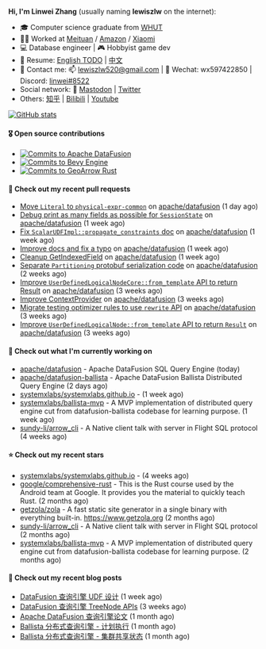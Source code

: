 **Hi, I'm Linwei Zhang** (usually naming **lewiszlw** on the internet):
- 🎓 Computer science graduate from [WHUT](https://en.wikipedia.org/wiki/Wuhan_University_of_Technology)
- 👨‍💻 Worked at [Meituan](https://about.meituan.com/home) / [Amazon](https://www.amazon.com/) / [Xiaomi](https://www.mi.com/)
- 💻 Database engineer | 🎮 Hobbyist game dev
- 📄 Resume: [English TODO](https://github.com/lewiszlw/lewiszlw/blob/main/Resume_EN.md) | [中文](https://github.com/lewiszlw/lewiszlw/blob/main/Resume_CN.md)
- 📱 Contact me: 📫 [lewiszlw520@gmail.com](mailto:lewiszlw520@gmail.com) | 💬 Wechat: wx597422850 | Discord: [linwei#8522](http://discordapp.com/users/891664307035713576)
- Social network: 🦣 [Mastodon](https://mastodon.world/@lewiszlw) | [Twitter](https://twitter.com/lewiszlw)
- Others: [知乎](https://www.zhihu.com/people/tian-qian-zhu-wu-ya) | [Bilibili](https://space.bilibili.com/43876861) | [Youtube](https://www.youtube.com/channel/UCnvri1tqAjxsp9nGQ63zUNw)

[![GitHub stats](https://github-readme-stats.vercel.app/api?username=lewiszlw&count_private=true&show_icons=true&theme=solarized-dark&include_all_commits=true)](https://github.com/anuraghazra/github-readme-stats)

#### 🎖️ Open source contributions
- [![Commits to Apache DataFusion](https://img.shields.io/github/commit-activity/t/apache/datafusion?authorFilter=lewiszlw&style=social&label=Apache%20DataFusion)](https://github.com/apache/datafusion/commits?author=lewiszlw)
- [![Commits to Bevy Engine](https://img.shields.io/github/commit-activity/t/bevyengine/bevy?authorFilter=lewiszlw&style=social&label=Bevy%20Engine)](https://github.com/bevyengine/bevy/commits?author=lewiszlw)
- [![Commits to GeoArrow Rust](https://img.shields.io/github/commit-activity/t/geoarrow/geoarrow-rs?authorFilter=lewiszlw&style=social&label=GeoArrow%20Rust)](https://github.com/geoarrow/geoarrow-rs/commits?author=lewiszlw)

#### 🔨 Check out my recent pull requests

- [Move `Literal` to `physical-expr-common`](https://github.com/apache/datafusion/pull/10910) on [apache/datafusion](https://github.com/apache/datafusion) (1 day ago)
- [Debug print as many fields as possible for `SessionState`](https://github.com/apache/datafusion/pull/10818) on [apache/datafusion](https://github.com/apache/datafusion) (1 week ago)
- [Fix `ScalarUDFImpl::propagate_constraints` doc](https://github.com/apache/datafusion/pull/10810) on [apache/datafusion](https://github.com/apache/datafusion) (1 week ago)
- [Improve docs and fix a typo](https://github.com/apache/datafusion/pull/10798) on [apache/datafusion](https://github.com/apache/datafusion) (1 week ago)
- [Cleanup GetIndexedField](https://github.com/apache/datafusion/pull/10769) on [apache/datafusion](https://github.com/apache/datafusion) (1 week ago)
- [Separate `Partitioning` protobuf serialization code](https://github.com/apache/datafusion/pull/10708) on [apache/datafusion](https://github.com/apache/datafusion) (2 weeks ago)
- [Improve `UserDefinedLogicalNodeCore::from_template` API to return Result](https://github.com/apache/datafusion/pull/10597) on [apache/datafusion](https://github.com/apache/datafusion) (3 weeks ago)
- [Improve ContextProvider](https://github.com/apache/datafusion/pull/10577) on [apache/datafusion](https://github.com/apache/datafusion) (3 weeks ago)
- [Migrate testing optimizer rules to use `rewrite` API](https://github.com/apache/datafusion/pull/10576) on [apache/datafusion](https://github.com/apache/datafusion) (3 weeks ago)
- [Improve `UserDefinedLogicalNode::from_template` API to return `Result`](https://github.com/apache/datafusion/pull/10575) on [apache/datafusion](https://github.com/apache/datafusion) (3 weeks ago)

#### 👷 Check out what I'm currently working on

- [apache/datafusion](https://github.com/apache/datafusion) - Apache DataFusion SQL Query Engine (today)
- [apache/datafusion-ballista](https://github.com/apache/datafusion-ballista) - Apache DataFusion Ballista Distributed Query Engine (2 days ago)
- [systemxlabs/systemxlabs.github.io](https://github.com/systemxlabs/systemxlabs.github.io) -  (1 week ago)
- [systemxlabs/ballista-mvp](https://github.com/systemxlabs/ballista-mvp) - A MVP implementation of distributed query engine cut from datafusion-ballista codebase for learning purpose.  (1 week ago)
- [sundy-li/arrow_cli](https://github.com/sundy-li/arrow_cli) - A Native client talk with server in Flight SQL protocol (4 weeks ago)

#### ⭐ Check out my recent stars

- [systemxlabs/systemxlabs.github.io](https://github.com/systemxlabs/systemxlabs.github.io) -  (4 weeks ago)
- [google/comprehensive-rust](https://github.com/google/comprehensive-rust) - This is the Rust course used by the Android team at Google. It provides you the material to quickly teach Rust. (2 months ago)
- [getzola/zola](https://github.com/getzola/zola) - A fast static site generator in a single binary with everything built-in. https://www.getzola.org (2 months ago)
- [sundy-li/arrow_cli](https://github.com/sundy-li/arrow_cli) - A Native client talk with server in Flight SQL protocol (2 months ago)
- [systemxlabs/ballista-mvp](https://github.com/systemxlabs/ballista-mvp) - A MVP implementation of distributed query engine cut from datafusion-ballista codebase for learning purpose.  (2 months ago)

#### 📜 Check out my recent blog posts

- [DataFusion 查询引擎 UDF 设计](https://systemxlabs.github.io/blog/datafusion-udf/) (1 week ago)
- [DataFusion 查询引擎 TreeNode APIs](https://systemxlabs.github.io/blog/datafusion-tree-node-apis/) (3 weeks ago)
- [Apache DataFusion 查询引擎论文](https://systemxlabs.github.io/blog/datafusion-paper/) (1 month ago)
- [Ballista 分布式查询引擎 - 计划执行](https://systemxlabs.github.io/blog/ballista-mvp-part5/) (1 month ago)
- [Ballista 分布式查询引擎 - 集群共享状态](https://systemxlabs.github.io/blog/ballista-mvp-part4/) (1 month ago)